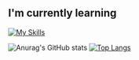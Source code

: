 <svg version="1.1" id="Layer_1" xmlns="http://www.w3.org/2000/svg" xmlns:xlink="http://www.w3.org/1999/xlink" x="0px" y="0px"
	 viewBox="0 0 1534 767" style="enable-background:new 0 0 1534 767;" xml:space="preserve">
<style type="text/css">
	.st0{fill:#424242;}
	.st1{fill:#7A7A7A;}
	.st2{fill:#FF0000;}
	.st3{fill:#00FF42;}
	.st4{fill:#00FF3C;}
	.st5{enable-background:new    ;}
	.st6{fill:#FFFFFF;}
	.st7{fill:#686868;}
</style>
<rect class="st0" width="1534" height="767"/>
<g>
	<rect x="36" y="47" class="st1" width="10" height="26"/>
</g>
<g>
	<rect x="36" y="133" class="st1" width="10" height="26"/>
</g>
<g>
	<rect x="36" y="90" class="st1" width="10" height="26"/>
</g>
<g>
	<rect x="36" y="176" class="st1" width="10" height="26"/>
</g>
<g>
	<rect x="36" y="262" class="st1" width="10" height="26"/>
</g>
<g>
	<rect x="36" y="219" class="st1" width="10" height="26"/>
</g>
<g>
	<rect x="36" y="305" class="st1" width="10" height="26"/>
</g>
<g>
	<rect x="36" y="391" class="st1" width="10" height="26"/>
</g>
<g>
	<rect x="36" y="348" class="st1" width="10" height="26"/>
</g>
<g>
	<rect x="36" y="434" class="st1" width="10" height="26"/>
</g>
<g>
	<rect x="36" y="520" class="st1" width="10" height="26"/>
</g>
<g>
	<rect x="36" y="477" class="st1" width="10" height="26"/>
</g>
<g>
	<rect x="36" y="563" class="st1" width="10" height="26"/>
</g>
<g>
	<rect x="36" y="606" class="st1" width="10" height="26"/>
</g>
<g>
	<rect x="36" y="692" class="st1" width="10" height="26"/>
</g>
<g>
	<rect x="36" y="649" class="st1" width="10" height="26"/>
</g>
<rect x="72" y="47" class="st1" width="189" height="13"/>
<rect x="72" y="90" class="st1" width="255" height="13"/>
<rect x="342" y="90" class="st1" width="132" height="13"/>
<rect x="72" y="133" class="st2" width="132" height="13"/>
<rect x="287" y="47" class="st2" width="132" height="13"/>
<rect x="230" y="133" class="st1" width="189" height="13"/>
<rect x="72" y="176" class="st1" width="443" height="13"/>
<rect x="71" y="219" class="st1" width="192" height="13"/>
<rect x="276" y="219" class="st3" width="336" height="13"/>
<rect x="71" y="305" class="st3" width="192" height="13"/>
<rect x="276" y="305" class="st1" width="336" height="13"/>
<rect x="339" y="390" class="st2" width="132" height="13"/>
<rect x="72" y="434" class="st1" width="443" height="13"/>
<rect x="71" y="390" class="st1" width="255" height="13"/>
<rect x="71" y="478" class="st1" width="132.38" height="13"/>
<rect x="212.34" y="478" class="st3" width="231.66" height="13"/>
<rect x="71" y="520" class="st1" width="85" height="13"/>
<rect x="170" y="520" class="st1" width="85" height="13"/>
<rect x="64" y="649" class="st1" width="252" height="13"/>
<rect x="342" y="649" class="st1" width="230" height="13"/>
<rect x="63" y="692" class="st4" width="399" height="13"/>
<rect x="64.07" y="563.29" class="st3" width="231.66" height="19.71"/>
<g>
	<g class="st5">
		<path class="st6" d="M962.9,135.82h16.84v43.1h18.12v-43.1h16.84V245h-16.84v-50.59h-18.12V245H962.9V135.82z"/>
		<path class="st6" d="M1043.17,207.18v12.43c0,6.54,1.51,12.51,7.9,12.51c6.71,0,7.54-6,7.54-12.09v-0.4h16.41v0.39
			c0,8.88-1.9,26.3-23.55,26.3c-21.54,0-24.7-13.34-24.7-30.45v-27.72c0-11.57,3.65-29.04,24.62-29.04
			c18.06,0,23.94,12.18,23.94,28.92c0,4.95,0,14.3,0,19.17H1043.17z M1059.21,194v-8.66c0-7.83-1.8-12.05-7.84-12.05
			c-5.42,0-8.05,3.85-8.05,12.07V194H1059.21z"/>
		<path class="st6" d="M1086.6,245V131.06h16.84V245H1086.6z"/>
		<path class="st6" d="M1117.49,245V131.06h16.84V245H1117.49z"/>
		<path class="st6" d="M1195.66,186.38v32.52c0,18.12-9.02,27.41-24.96,27.41c-16.48,0-24.62-9.52-24.62-27.31v-33.31
			c0-18.31,10.4-26.58,25.11-26.58C1186.5,159.1,1195.66,168.5,1195.66,186.38z M1162.93,185.41v34.18c0,6.84,2.07,11.81,8.07,11.81
			c5.63,0,7.8-4.16,7.8-12.1v-34.03c0-6.52-1.74-11.26-7.92-11.26C1165.38,174.01,1162.93,177.93,1162.93,185.41z"/>
	</g>
</g>
<g>
	<g>
		<path class="st3" d="M1034.66,309.75l36.76-19.96v11.07l-26.83,13.95l26.83,14.11v11.18l-36.76-19.96V309.75z"/>
		<path class="st3" d="M1089.98,346.39l-11.55-84.33h13.83c1.95,18.2,4.55,46.17,5.19,62.1h0.24c1.93-17.85,5.46-43.62,7.85-62.1
			h12.65c2.5,19.1,6.01,42.91,7.72,61.51h0.27c0.99-16.47,3.46-42.41,5.41-61.51h13.15l-12.46,84.33h-13.27
			c-2.38-18.91-5.68-41.4-7.49-58.75h-0.24c-1.96,17.72-5.63,40.58-8.15,58.75H1089.98z"/>
		<path class="st3" d="M1190.88,284.44v39.38c0,16.16-6.86,23.8-21.14,23.8c-13.71,0-19.88-7.84-19.88-23.58v-39.7
			c0-16.15,8.13-23.52,20.7-23.52C1183.35,260.83,1190.88,268.22,1190.88,284.44z M1163.11,283.17v42.41c0,7.01,2.53,10.3,7.22,10.3
			c5.05,0,7.32-3.07,7.32-10.49v-42.32c0-6.69-2.05-10.39-7.33-10.39C1165.62,272.68,1163.11,276.03,1163.11,283.17z"/>
		<path class="st3" d="M1213.52,308.68v37.71h-13.01v-84.33h18.01c12.83,0,20.41,5.14,20.41,20.32v3.21
			c0,12.96-5.32,16.25-8.58,17.59c4.92,2.31,7.73,5.85,7.73,17.29c0,7.1-0.13,20.8,0.77,25.91h-12.56
			c-1.12-5.09-0.88-18.95-0.88-25.07c0-10.28-1.32-12.64-8.87-12.64h-3.02V308.68z M1213.52,297.94h2.98
			c6.88,0,9.41-2.59,9.41-11.76v-2.89c0-6.52-1.35-10.49-8.72-10.49h-3.67V297.94z"/>
		<path class="st3" d="M1247.85,262.06h13.01v72.7h21.21l-1.11,11.63h-33.11V262.06z"/>
		<path class="st3" d="M1287.49,262.06h18.04c17.89,0,22.24,9.27,22.24,24.92v32.34c0,12.89-2.21,27.07-22.26,27.07h-18.01v-84.33
			H1287.49z M1300.49,335.32h4.17c8.55,0,9.86-5.5,9.86-14.23v-35.13c0-7.75-1.37-12.71-9.94-12.71h-4.09L1300.49,335.32
			L1300.49,335.32z"/>
		<path class="st3" d="M1374.26,319.9l-36.76,19.96V328.8l26.83-13.95l-26.83-14.11v-11.18l36.76,19.96V319.9z"/>
	</g>
</g>
<path class="st7" d="M1534,767h-511V447.55c0-15.22,12.33-27.55,27.55-27.55h455.9c15.22,0,27.55,12.33,27.55,27.55L1534,767
	L1534,767z"/>
<g>
	<rect x="1050" y="452.86" class="st1" width="8.09" height="21.03"/>
</g>
<g>
	<rect x="1050" y="522.44" class="st1" width="8.09" height="21.03"/>
</g>
<g>
	<rect x="1050" y="487.65" class="st1" width="8.09" height="21.03"/>
</g>
<g>
	<rect x="1050" y="557.22" class="st1" width="8.09" height="21.03"/>
</g>
<g>
	<rect x="1050" y="592.01" class="st1" width="8.09" height="21.03"/>
</g>
<rect x="1079.12" y="452.86" class="st2" width="152.91" height="10.52"/>
<rect x="1079.12" y="487.65" class="st2" width="206.3" height="10.52"/>
<rect x="1297.56" y="487.65" class="st2" width="106.79" height="10.52"/>
<rect x="1079.12" y="522.44" class="st2" width="106.79" height="10.52"/>
<rect x="1253.07" y="452.86" class="st2" width="106.79" height="10.52"/>
<rect x="1206.95" y="522.44" class="st2" width="152.91" height="10.52"/>
<rect x="1079.12" y="557.22" class="st2" width="358.4" height="10.52"/>
<rect x="1078.32" y="592.01" class="st2" width="155.33" height="10.52"/>
<rect x="1244.17" y="592.01" class="st2" width="271.83" height="10.52"/>
<g>
	<rect x="1049.92" y="631.5" class="st1" width="8.09" height="21.03"/>
</g>
<g>
	<rect x="1049.92" y="701.08" class="st1" width="8.09" height="21.03"/>
</g>
<g>
	<rect x="1049.92" y="666.29" class="st1" width="8.09" height="21.03"/>
</g>
<g>
	<rect x="1049.92" y="735.87" class="st1" width="8.09" height="21.03"/>
</g>
<rect x="1079.04" y="631.5" class="st2" width="152.91" height="10.52"/>
<rect x="1079.04" y="666.29" class="st2" width="206.3" height="10.52"/>
<rect x="1297.48" y="666.29" class="st2" width="106.79" height="10.52"/>
<rect x="1079.04" y="701.08" class="st2" width="106.79" height="10.52"/>
<rect x="1252.98" y="631.5" class="st2" width="106.79" height="10.52"/>
<rect x="1206.87" y="701.08" class="st2" width="152.91" height="10.52"/>
<rect x="1079.04" y="735.87" class="st2" width="358.4" height="10.52"/>
</svg>


## I'm currently learning

[![My Skills](https://skillicons.dev/icons?i=html,css,js,jquery,react,nodejs,php,tailwind)](https://skillicons.dev)

![Anurag's GitHub stats](https://github-readme-stats.vercel.app/api?username=naalt0&show_icons=true&theme=monokai) 
[![Top Langs](https://github-readme-stats.vercel.app/api/top-langs/?username=naalt0&langs_count=3&theme=monokai)](https://github.com/anuraghazra/github-readme-stats)
